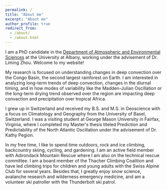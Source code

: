 ```yaml
---
permalink: /
title: "About me"
excerpt: "About me"
author_profile: true
redirect_from: 
  - /about/
  - /about.html
---
```


I am a PhD candidate in the [Department of Atmospheric and Environmental Sciences](https://www.albany.edu/daes) at the University at Albany, working under the advisement of Dr. Liming Zhou. Welcome to my website! 

My research is focused on understanding changes in deep convection over the Congo Basin, the second largest rainforest on Earth. I am interested in analyzing long-term trends of deep convection, changes in the diurnal timing, and in how modes of variability like the Madden-Julian Oscillation or the long-term drying trend observed over the region are impacting deep convaction and precipitation over tropical Africa. 

I grew up in Switzerland and received my B.S. and M.S. in Geoscience with a focus on Climatology and Geography from the University of Basel, Switzerland. I was a visiting student at George Mason University in Fairfax, Virginia, where I completed my Master's thesis titeled Prediction and Predictability of the North Atlantic Oscillation under the advisement of Dr. Kathy Pegion.

In my free time, I like to spend time outdoors, rock and ice climbing, backcountry skiing, cycling, and gardening. I am an active field member with Adirondack Mountain Rescue where I am also on the technical rescue committee. I am a board member of the Thacher Climbing Coalition and have led climbing trips for children and young adults with the Swiss Alpine Club for several years. Besides that, I greatly enjoy snow science, avalanche research and wilderness emergency medicine, and am a volunteer ski patroller with the Thunderbolt ski patrol.
